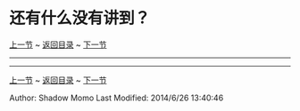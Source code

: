 # 还有什么没有讲到？ #
[上一节](https://shadowmomo.github.io/rgss3-guide/p/twelfth.html) ~ [返回目录](https://shadowmomo.github.io/rgss3-guide/) ~ [下一节](https://shadowmomo.github.io/rgss3-guide/fourteenth.html)

---


---
[上一节](https://shadowmomo.github.io/rgss3-guide/p/twelfth.html) ~ [返回目录](https://shadowmomo.github.io/rgss3-guide/) ~ [下一节](https://shadowmomo.github.io/rgss3-guide/fourteenth.html)

Author: Shadow Momo
Last Modified: 2014/6/26 13:40:46 